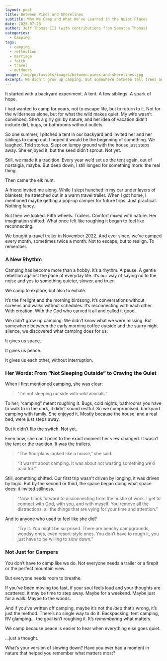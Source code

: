 ```yaml
---
layout: post
title: Between Pines and Shorelines
subtitle: Why We Camp and What We’ve Learned in the Quiet Places
date: 2025-07-28
author: Jeff Thomas III (with contributions from Samatra Thomas)
categories:
  - Camping
tags:
  - camping
  - reflection
  - marriage
  - faith
  - travel
  - outdoors
image: /img/postassets/images/between-pines-and-shorelines.jpg
excerpt: We didn’t grow up camping. But somewhere between tall trees and quiet lakes, we found something sacred, stillness, reflection, and each other. This is why we camp.
---
```


It started with a backyard experiment. A tent. A few siblings. A spark of hope.


I had wanted to camp for years, not to escape life, but to return to it. Not for the wilderness alone, but for what the wild makes quiet. My wife wasn’t convinced. She’s a girly girl by nature, and her idea of vacation didn’t include dirt, bugs, or bathrooms without outlets.


So one summer, I pitched a tent in our backyard and invited her and her siblings to camp out. I hoped it would be the beginning of something. We laughed. Told stories. Slept on lumpy ground with the house just steps away. She enjoyed it, but the seed didn’t sprout. Not yet.


Still, we made it a tradition. Every year we’d set up the tent again, out of nostalgia, maybe. But deep down, I still longed for something more: the real thing.


Then came the elk hunt.


A friend invited me along. While I slept hunched in my car under layers of blankets, he stretched out in a warm travel trailer. When I got home, I mentioned maybe getting a pop-up camper for future trips. Just practical. Nothing fancy.


But then we looked. Fifth wheels. Trailers. Comfort mixed with nature. Her imagination shifted. What once felt like roughing it began to feel like reconnecting.


We bought a travel trailer in November 2022. And ever since, we’ve camped every month, sometimes twice a month. Not to escape, but to realign. To remember.


### A New Rhythm


Camping has become more than a hobby. It’s a rhythm. A pause. A gentle rebellion against the pace of everyday life. It’s our way of saying no to the noise and yes to something quieter, slower, and truer.


We camp to explore, but also to exhale.


It’s the firelight and the morning birdsong. It’s conversations without screens and walks without schedules. It’s reconnecting with each other. With creation. With the God who carved it all and called it good.


We didn’t grow up camping. We didn’t know what we were missing. But somewhere between the early morning coffee outside and the starry night silence, we discovered what camping does for us:


It gives us space.  

It gives us peace.  

It gives us each other, without interruption.  


### Her Words: From “Not Sleeping Outside” to Craving the Quiet


When I first mentioned camping, she was clear:  

> “I’m not sleeping outside with wild animals.”


To her, “camping” meant roughing it. Bugs, cold nights, bathrooms you have to walk to in the dark, it didn’t sound restful. So we compromised: backyard camping with family. She enjoyed it. Mostly because the house, and a real bed, were just steps away.


But it didn’t flip the switch. Not yet.


Even now, she can’t point to the exact moment her view changed. It wasn’t the tent or the tradition. It was the trailers.  

> “The floorplans looked like a house,” she said.  

> “It wasn’t about camping. It was about not wasting something we’d paid for.”


Still, something shifted. Our first trip wasn't driven by longing, it was driven by logic. But by the second or third, the space began doing what space does: it invited stillness.  

> “Now, I look forward to disconnecting from the hustle of work. I get to connect with God, with you, and with myself. You remove all the distractions, all the things that are vying for your time and attention.”


And to anyone who used to feel like she did?  

> “Try it. You might be surprised. There are beachy campgrounds, woodsy ones, even resort-style ones. You don’t have to rough it, you just have to be willing to slow down.”


### Not Just for Campers


You don’t have to camp like we do. Not everyone needs a trailer or a firepit or the perfect mountain view.


But everyone needs room to breathe.


If you’ve been moving too fast, if your soul feels loud and your thoughts are scattered, it may be time to step away. Maybe for a weekend. Maybe just for a walk. Maybe to the woods.


And if you’ve written off camping, maybe it’s not the *idea* that’s wrong, it’s just the method. There’s no single way to do it. Backpacking, tent camping, RV glamping… the goal isn’t roughing it. It’s *remembering* what matters.


We camp because peace is easier to hear when everything else goes quiet.


…just a thought.


What’s your version of slowing down? Have you ever had a moment in nature that helped you remember what matters most?
<!--stackedit_data:
eyJoaXN0b3J5IjpbLTEzNDQ5ODMyMzddfQ==
-->